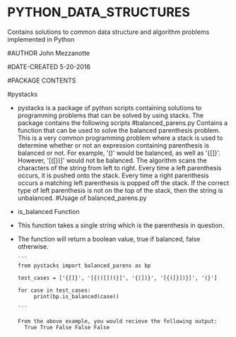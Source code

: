 # PYTHON_DATA_STRUCTURES
Contains solutions to common data structure and algorithm problems implemented in Python

#AUTHOR
John Mezzanotte

#DATE-CREATED 
5-20-2016

#PACKAGE CONTENTS

#pystacks
  - pystacks is a package of python scripts containing solutions to programming problems that can be solved by using stacks. The 
  package contains the following scripts
#balanced_parens.py 
      Contains a function that can be used to solve the balanced parenthesis problem. This is a very 
      common programming problem where a stack is used to determine whether or not an expression containing parenthesis is 
      balanced or not. For example, '()' would be balanced, as well as '{[]}'. However, '[([})]' would not be balanced. 
      The algorithm scans the characters of the string from left to right. Every time a left parenthesis occurs, it 
      is pushed onto the stack. Every time a right parenthesis occurs a matching left parenthesis is popped off the stack. 
      If the correct type of left parenthesis is not on the top of the stack, then the string is unbalanced. 
#Usage of balanced_parens.py 
- is_balanced Function
- This function takes a single string which is the parenthesis in question. 
- The function will return a boolean value, true if balanced, false otherwise. 

      ```
      from pystacks import balanced_parens as bp 

      test_cases = ['{[]}', '[{(([]))}]', '{(])}', '[{([}])}]', '(}']

      for case in test_cases:
	       print(bp.is_balanced(case))
      
      ```
      
      From the above example, you would recieve the following output: 
        True True False False False
      
    

